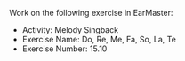 Work on the following exercise in EarMaster:
- Activity: Melody Singback
- Exercise Name: Do, Re, Me, Fa, So, La, Te
- Exercise Number: 15.10
